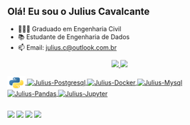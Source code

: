 ## Olá! Eu sou o Julius Cavalcante

- 👷🏻‍♂️ Graduado em Engenharia Civil
- 📚 Estudante de Engenharia de Dados
- 📫 Email: julius.c@outlook.com.br



<div align="center">
  <a href="https://github.com/juliuscavalcante">
  <img height="180em" src="https://github-readme-stats.vercel.app/api?username=juliuscavalcante&show_icons=true&theme=dark&include_all_commits=true&count_private=true"/>
  <img height="180em" src="https://github-readme-stats.vercel.app/api/top-langs/?username=juliuscavalcante&layout=compact&langs_count=7&theme=dark"/>
</div>
  
  <div style="display: inline_block"><br>
  <img align="center" alt="Julius-Python" height="30" width="40" src="https://raw.githubusercontent.com/devicons/devicon/master/icons/python/python-original.svg">
  <img align="center" alt="Julius-Postgresql" height="30" width="40" src="https://cdn.jsdelivr.net/gh/devicons/devicon/icons/postgresql/postgresql-plain.svg">
   <img align="center" alt="Julius-Docker" height="30" width="40"
src="https://cdn.jsdelivr.net/gh/devicons/devicon/icons/docker/docker-plain.svg">
   <img align="center" alt="Julius-Mysql" height="30" width="40" 
src="https://cdn.jsdelivr.net/gh/devicons/devicon/icons/mysql/mysql-plain-wordmark.svg">
   <img align="center" alt="Julius-Pandas" height="30" width="40"
src="https://cdn.jsdelivr.net/gh/devicons/devicon/icons/pandas/pandas-original.svg">
    <img align="center" alt="Julius-Jupyter" height="30" width="40"
src="https://cdn.jsdelivr.net/gh/devicons/devicon/icons/jupyter/jupyter-original-wordmark.svg">
  
</div>
  
  ##
  
  <div> 
  <a href="https://instagram.com/juliuscavalcante" target="_blank"><img src="https://img.shields.io/badge/-Instagram-%23E4405F?style=for-the-badge&logo=instagram&logoColor=white" target="_blank"></a>
  <a href="https://www.linkedin.com/in/julius-cavalcante/" target="_blank"><img src="https://img.shields.io/badge/-LinkedIn-%230077B5?style=for-the-badge&logo=linkedin&logoColor=white" target="_blank"></a>
  <a href = "mailto:julius.cavalcante1@gmail.com"><img src="https://img.shields.io/badge/Gmail-D14836?style=for-the-badge&logo=gmail&logoColor=white" target="_blank"></a>
  <a href = "maito:julius.c@outlook.com.br"><img src="https://img.shields.io/badge/Microsoft_Outlook-0078D4?style=for-the-badge&logo=microsoft-outlook&logoColor=white" target="_blank"></a>
 

 
</div>
